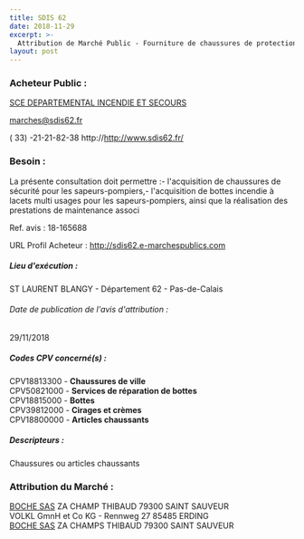 ```yaml
---
title: SDIS 62
date: 2018-11-29
excerpt: >-
  Attribution de Marché Public - Fourniture de chaussures de protection, de bottes incendie multi usage à lacets, de chaussures, d'accessoires et de consommables pour effets chaussants pour sapeurs-pompiers
layout: post
---
```


### Acheteur Public : 
<a href="/acheteur-34/siren-286200019"> SCE DEPARTEMENTAL INCENDIE ET SECOURS</a><br/>



marches@sdis62.fr

( 33) -21-21-82-38
http://http://www.sdis62.fr/
### Besoin :

La présente consultation doit permettre :- l'acquisition de chaussures de sécurité pour les sapeurs-pompiers,- l'acquisition de bottes incendie à lacets multi usages pour les sapeurs-pompiers, ainsi que la réalisation des prestations de maintenance associ

Ref. avis : 18-165688

URL Profil Acheteur : http://sdis62.e-marchespublics.com

##### Lieu d'exécution :

ST LAURENT BLANGY - Département 62 - Pas-de-Calais

###### Date de publication de l'avis d'attribution : 
29/11/2018

##### Codes CPV concerné(s) :
CPV18813300 - **Chaussures de ville** <br/>
CPV50821000 - **Services de réparation de bottes** <br/>
CPV18815000 - **Bottes** <br/>
CPV39812000 - **Cirages et crèmes** <br/>
CPV18800000 - **Articles chaussants** <br/>

##### Descripteurs :
Chaussures ou articles chaussants <br/>

### Attribution du Marché :
<a href="/entreprise-256/siren-343867735"> BOCHE SAS</a>    ZA CHAMP THIBAUD 79300 SAINT SAUVEUR <br/>
VOLKL GmnH et Co KG - Rennweg 27 85485 ERDING <br/>
<a href="/entreprise-256/siren-343867735"> BOCHE SAS</a>    ZA CHAMPS THIBAUD 79300 SAINT SAUVEUR <br/>
